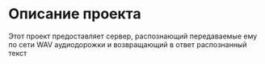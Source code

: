 # Описание проекта



Этот проект предоставляет сервер, распознающий передаваемые ему по сети WAV аудиодорожки и возвращающий в ответ распознанный текст
